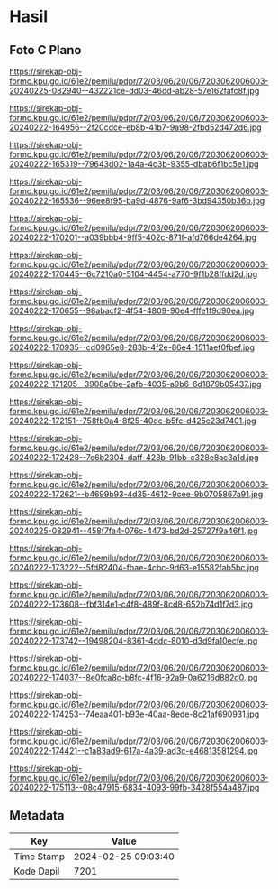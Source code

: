 # Hasil

## Foto C Plano

https://sirekap-obj-formc.kpu.go.id/61e2/pemilu/pdpr/72/03/06/20/06/7203062006003-20240225-082940--432221ce-dd03-46dd-ab28-57e162fafc8f.jpg

https://sirekap-obj-formc.kpu.go.id/61e2/pemilu/pdpr/72/03/06/20/06/7203062006003-20240222-164956--2f20cdce-eb8b-41b7-9a98-2fbd52d472d6.jpg

https://sirekap-obj-formc.kpu.go.id/61e2/pemilu/pdpr/72/03/06/20/06/7203062006003-20240222-165319--79643d02-1a4a-4c3b-9355-dbab6f1bc5e1.jpg

https://sirekap-obj-formc.kpu.go.id/61e2/pemilu/pdpr/72/03/06/20/06/7203062006003-20240222-165536--96ee8f95-ba9d-4876-9af6-3bd94350b36b.jpg

https://sirekap-obj-formc.kpu.go.id/61e2/pemilu/pdpr/72/03/06/20/06/7203062006003-20240222-170201--a039bbb4-9ff5-402c-871f-afd766de4264.jpg

https://sirekap-obj-formc.kpu.go.id/61e2/pemilu/pdpr/72/03/06/20/06/7203062006003-20240222-170445--6c7210a0-5104-4454-a770-9f1b28ffdd2d.jpg

https://sirekap-obj-formc.kpu.go.id/61e2/pemilu/pdpr/72/03/06/20/06/7203062006003-20240222-170655--98abacf2-4f54-4809-90e4-fffe1f9d90ea.jpg

https://sirekap-obj-formc.kpu.go.id/61e2/pemilu/pdpr/72/03/06/20/06/7203062006003-20240222-170935--cd0965e8-283b-4f2e-86e4-1511aef0fbef.jpg

https://sirekap-obj-formc.kpu.go.id/61e2/pemilu/pdpr/72/03/06/20/06/7203062006003-20240222-171205--3908a0be-2afb-4035-a9b6-6d1879b05437.jpg

https://sirekap-obj-formc.kpu.go.id/61e2/pemilu/pdpr/72/03/06/20/06/7203062006003-20240222-172151--758fb0a4-8f25-40dc-b5fc-d425c23d7401.jpg

https://sirekap-obj-formc.kpu.go.id/61e2/pemilu/pdpr/72/03/06/20/06/7203062006003-20240222-172428--7c6b2304-daff-428b-91bb-c328e8ac3a1d.jpg

https://sirekap-obj-formc.kpu.go.id/61e2/pemilu/pdpr/72/03/06/20/06/7203062006003-20240222-172621--b4699b93-4d35-4612-9cee-9b0705867a91.jpg

https://sirekap-obj-formc.kpu.go.id/61e2/pemilu/pdpr/72/03/06/20/06/7203062006003-20240225-082941--458f7fa4-076c-4473-bd2d-25727f9a46f1.jpg

https://sirekap-obj-formc.kpu.go.id/61e2/pemilu/pdpr/72/03/06/20/06/7203062006003-20240222-173222--5fd82404-fbae-4cbc-9d63-e15582fab5bc.jpg

https://sirekap-obj-formc.kpu.go.id/61e2/pemilu/pdpr/72/03/06/20/06/7203062006003-20240222-173608--fbf314e1-c4f8-489f-8cd8-652b74d1f7d3.jpg

https://sirekap-obj-formc.kpu.go.id/61e2/pemilu/pdpr/72/03/06/20/06/7203062006003-20240222-173742--19498204-8361-4ddc-8010-d3d9fa10ecfe.jpg

https://sirekap-obj-formc.kpu.go.id/61e2/pemilu/pdpr/72/03/06/20/06/7203062006003-20240222-174037--8e0fca8c-b8fc-4f16-92a9-0a6216d882d0.jpg

https://sirekap-obj-formc.kpu.go.id/61e2/pemilu/pdpr/72/03/06/20/06/7203062006003-20240222-174253--74eaa401-b93e-40aa-8ede-8c21af690931.jpg

https://sirekap-obj-formc.kpu.go.id/61e2/pemilu/pdpr/72/03/06/20/06/7203062006003-20240222-174421--c1a83ad9-617a-4a39-ad3c-e46813581294.jpg

https://sirekap-obj-formc.kpu.go.id/61e2/pemilu/pdpr/72/03/06/20/06/7203062006003-20240222-175113--08c47915-6834-4093-99fb-3428f554a487.jpg


## Metadata

| Key        | Value               |
| ---------- | ------------------- |
| Time Stamp | 2024-02-25 09:03:40 |
| Kode Dapil | 7201                |



